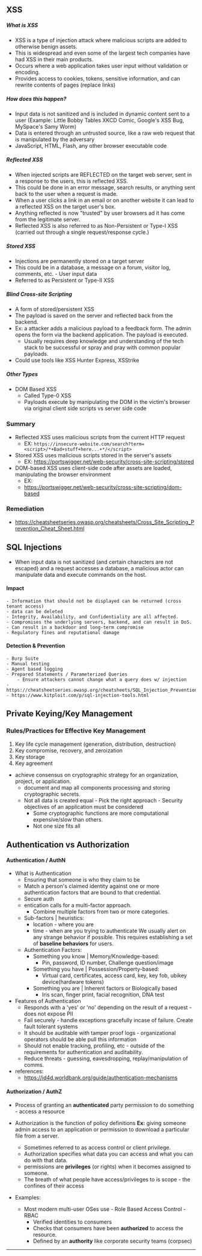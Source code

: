 ## **XSS**

##### What is XSS
- XSS is a type of injection attack where malicious scripts are added to otherwise benign assets.
- This is widespread and even some of the largest tech companies have had XSS in their main products.
- Occurs where a web application takes user input without validation or encoding.
- Provides access to cookies, tokens, sensitive information, and can rewrite contents of pages (replace links)
##### How does this happen?
- Input data is not sanitized and is included in dynamic content sent to a user (Example: Little Bobby Tables XKCD Comic, Google's XSS Bug, MySpace's Samy Worm)
- Data is entered through an untrusted source, like a raw web request that is manipulated by the adversary
- JavaScript, HTML, Flash, any other browser executable code
##### Reflected XSS
- When injected scripts are REFLECTED on the target web server, sent in a response to the users, this is reflected XSS.
- This could be done in an error message, search results, or anything sent back to the user when a request is made.
- When a user clicks  a link in an email or on another website it can lead to a reflected XSS on the target user's box. 
- Anything reflected is now "trusted" by user browsers ad it has come from the legitimate server.
- Reflected XSS is also referred to as Non-Persistent or Type-I XSS (carried out through a single request/response cycle.)
##### Stored XSS
- Injections are permanently stored on a target server
- This could be in a database, a message on a forum, visitor log, comments, etc. - User input data 
- Referred to as Persistent or Type-II XSS
##### Blind Cross-site Scripting
- A form of stored/persistent XSS
- The payload is saved on the server and reflected back from the backend. 
- Ex: a attacker adds a malicious payload to a feedback form. The admin opens the form via the backend application. The payload is executed.
	- Usually requires deep knowledge and understanding of the tech stack to be successful or spray and pray with common popular payloads.
- Could use tools like XSS Hunter Express, XSStrike


##### Other Types
- DOM Based XSS
	- Called Type-0 XSS
	- Payloads execute by manipulating the DOM in the victim's browser via original client side scripts vs server side code
### Summary
- Reflected XSS uses malicious scripts from the current HTTP request
	- EX: `https://insecure-website.com/search?term=<script>/*+Bad+stuff+here...+*/</script>`
- Stored XSS uses malicious scripts stored in the server's assets
	- EX: https://portswigger.net/web-security/cross-site-scripting/stored
- DOM-based XSS uses client-side code after assets are loaded, manipulating the browser environment 
	- EX: 
	- https://portswigger.net/web-security/cross-site-scripting/dom-based


### Remediation 
- https://cheatsheetseries.owasp.org/cheatsheets/Cross_Site_Scripting_Prevention_Cheat_Sheet.html

## SQL Injections

- When input data is not sanitized (and certain characters are not escaped) and a request accesses a database, a malicious actor can manipulate data and execute commands on the host.
#### Impact
	- Information that should not be displayed can be returned (cross tenant access)
	- data can be deleted
	- Integrity, Availability, and Confidentiality are all affected.
	- Compromises the underlying servers, backend, and can result in DoS.
	- Can result in a backdoor and long-term compromise
	- Regulatory fines and reputational damage
#### Detection & Prevention
	- Burp Suite
	- Manual testing
	- Agent based logging
	- Prepared Statements / Parameterized Queries
		- Ensure attackers cannot change what a query does w/ injection
	- https://cheatsheetseries.owasp.org/cheatsheets/SQL_Injection_Prevention_Cheat_Sheet.html
	- https://www.kitploit.com/p/sql-injection-tools.html



## Private Keying/Key Management
### Rules/Practices for Effective Key Management
1. Key life cycle management (generation, distribution, destruction)
2. Key compromise, recovery, and zeroization
3. Key storage
4. Key agreement
- achieve consensus on cryptographic strategy for an organization, project, or application.
	- document and map all components processing and storing cryptographic secrets.
	- Not all data is created equal - Pick the right approach - Security objectives of an application must be considered
		- Some cryptographic functions are more computational expensive/slow than others.
		- Not one size fits all

## Authentication vs Authorization
#### Authentication / AuthN
- What is Authentication
	- Ensuring that someone is who they claim to be
	- Match a person's claimed identity against one or more authentication factors that are bound to that credential.
	- Secure auth
	- entication calls for a multi-factor approach.
		- Combine multiple factors from two or more categories.
	- Sub-factors | heuristics:
		- location - where you are
		- time - when are you trying to authenticate
		We usually alert on any strange behavior if possible. This requires establishing a set of **baseline behaviors** for users. 
	- Authentication Factors:
		- Something you know | Memory/Knowledge-based:
			- Pin, password, ID number, Challenge question/image
		- Something you have | Possession/Property-based:
			- Virtual card, certificates, access card, key, key fob, ubikey device(hardware tokens)
		- Something you are | Inherent factors or Biologically based
			- Iris scan, finger print, facial recognition, DNA test 
- Features of Authentication
	- Responds with a 'yes' or 'no' depending on the result of a request - does not expose PII
	- Fail securely - handle exceptions gracefully incase of failure. Create fault tolerant systems
	- It should be auditable with tamper proof logs - organizational operators should be able pull this information
	- Should not enable tracking, profiling, etc - outside of the requirements for authentication and auditability.
	- Reduce threats - guessing, eavesdropping, replay/manipulation of comms.
- references:
	- https://id4d.worldbank.org/guide/authentication-mechanisms
#### Authorization / AuthZ
- Process of granting an **authenticated** party permission to do something - access a resource
- Authorization is the function of policy definitions
 **Ex:** giving someone admin access to an application or permission to download a particular file from a server.
	- Sometimes referred to as access control or client privilege.
	- Authorization specifies what data you can access and what you can do with that data.
	- permissions are **privileges** (or rights) when it becomes assigned to someone.
	- The breath of what people have access/privileges to is scope - the confines of their access

- Examples:
	- Most modern multi-user OSes use - Role Based Access Control - RBAC
		- Verified identities to consumers
		- Checks that consumers have been **authorized** to access the resource.
		- Defined by an **authority** like corporate security teams (corpsec)


____